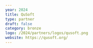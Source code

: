 ```yaml
---
year: 2024
title: QuSoft
type: partner
draft: false
category: bronze
logo: /2024/partners/logos/qusoft.png
website: https://qusoft.org/
---
```

